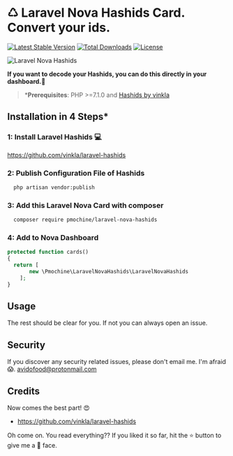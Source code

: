 # ♺ Laravel Nova Hashids Card. Convert your ids.


[![Latest Stable Version](https://poser.pugx.org/pmochine/laravel-nova-hashids/v/stable)](https://packagist.org/packages/pmochine/laravel-nova-hashids)
[![Total Downloads](https://poser.pugx.org/pmochine/laravel-nova-hashids/downloads)](https://packagist.org/packages/pmochine/laravel-nova-hashids)
[![License](https://poser.pugx.org/pmochine/laravel-nova-hashids/license)](https://packagist.org/packages/pmochine/laravel-nova-hashids)

![Laravel Nova Hashids](https://github.com/pmochine/laravel-nova-hashids/blob/master/img/card.png?raw=true)

**If you want to decode your Hashids, you can do this directly in your dashboard.🎉**

 >***Prerequisites**: PHP >=7.1.0 and [Hashids by vinkla](https://github.com/vinkla/laravel-hashids)

## Installation in 4 Steps*

### 1: Install Laravel Hashids 💻

https://github.com/vinkla/laravel-hashids

### 2: Publish Configuration File of Hashids

```bash
  php artisan vendor:publish
```

### 3: Add this Laravel Nova Card with composer 
```bash
  composer require pmochine/laravel-nova-hashids
```

### 4: Add to Nova Dashboard
```php
protected function cards()
{
  return [
       new \Pmochine\LaravelNovaHashids\LaravelNovaHashids
    ];
}
```

## Usage
The rest should be clear for you. If not you can always open an issue.

## Security

If you discover any security related issues, please don't email me. I'm afraid 😱. avidofood@protonmail.com

## Credits

Now comes the best part! 😍

 - https://github.com/vinkla/laravel-hashids

Oh come on. You read everything?? If you liked it so far, hit the ⭐️ button to give me a 🤩 face. 
